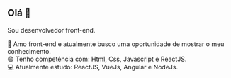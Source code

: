 ## Olá 👋
Sou desenvolvedor front-end.


🎯 Amo front-end e atualmente busco uma oportunidade de mostrar o meu conhecimento.
<br>
😄 Tenho competência com: Html, Css, Javascript e ReactJS.
<br>
💻 Atualmente estudo: ReactJS, VueJs, Angular e NodeJs.


